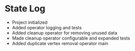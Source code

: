# State Log

- Project initialized
- Added operator logging and tests
- Added cleanup operator for removing unused data
- Made cleanup operator configurable and expanded tests
- Added duplicate vertex removal operator
main
